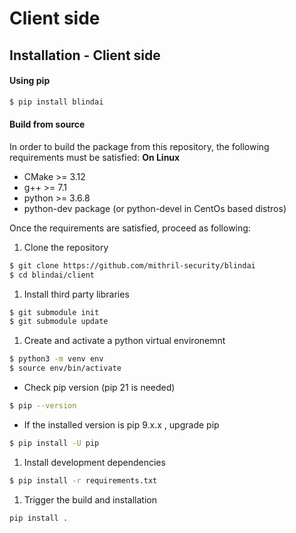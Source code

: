 # Client side

## Installation - Client side

#### Using pip

```bash
$ pip install blindai
```

#### Build from source

In order to build the package from this repository, the following requirements must be satisfied: **On Linux**

* CMake >= 3.12
* g++ >= 7.1
* python >= 3.6.8
* python-dev package (or python-devel in CentOs based distros)

Once the requirements are satisfied, proceed as following:

1. Clone the repository

```bash
$ git clone https://github.com/mithril-security/blindai
$ cd blindai/client
```

1. Install third party libraries

```bash
$ git submodule init
$ git submodule update
```

1. Create and activate a python virtual environemnt

```bash
$ python3 -m venv env
$ source env/bin/activate
```

* Check pip version (pip 21 is needed)

```bash
$ pip --version
```

* If the installed version is pip 9.x.x , upgrade pip

```bash
$ pip install -U pip
```

1. Install development dependencies

```bash
$ pip install -r requirements.txt
```

1. Trigger the build and installation

```bash
pip install .
```

